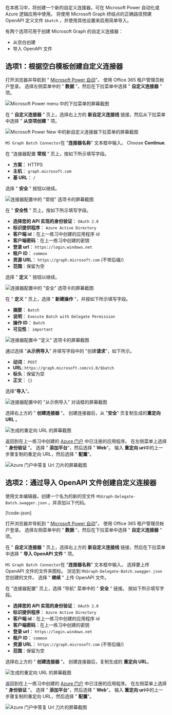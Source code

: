 <!-- markdownlint-disable MD002 MD041 -->

在本练习中，将创建一个新的自定义连接器，可在 Microsoft Power 自动化或 Azure 逻辑应用中使用。 将使用 Microsoft Graph 终结点的正确路径预建 OpenAPI 定义文件 `$batch` ，并使用其他设置来启用简单导入。

有两个选项可用于创建 Microsoft Graph 的自定义连接器：

- 从空白创建
- 导入 OpenAPI 文件

## <a name="option-1-create-custom-connector-from-blank-template"></a>选项1：根据空白模板创建自定义连接器

打开浏览器并导航到 " [Microsoft Power 自动](https://flow.microsoft.com)"。 使用 Office 365 租户管理员帐户登录。 选择左侧菜单中的 " **数据** "，然后在下拉菜单中选择 " **自定义连接器** " 项。

![Microsoft Power menu 中的下拉菜单的屏幕截图](./images/custom-connectors.png)

在 " **自定义连接器** " 页上，选择右上方的 **新自定义连接线** 链接，然后从下拉菜单中选择 " **从空项创建** " 项。

![Microsoft Power New 中的新自定义连接器下拉菜单的屏幕截图](./images/new-connector.png)

`MS Graph Batch Connector`在 "**连接器名称**" 文本框中输入。 Choose **Continue**.

在 "连接器配置 **常规** " 页上，按如下所示填写字段。

- **方案**： HTTPS
- **主机**： `graph.microsoft.com`
- **基 URL**： `/`

选择 " **安全** " 按钮以继续。

![连接器配置中的 "常规" 选项卡的屏幕截图](./images/general-tab.png)

在 " **安全性** " 页上，按如下所示填写字段。

- **选择您的 API 实现的身份验证**： `OAuth 2.0`
- **标识提供程序**： `Azure Active Directory`
- **客户端 id**：在上一练习中创建的应用程序 id
- **客户端密码**：在上一练习中创建的密钥
- **登录 url**： `https://login.windows.net`
- **租户 ID**： `common`
- **资源 URL**： `https://graph.microsoft.com` (不带后缀/) 
- **范围**：保留为空

选择 " **定义** " 按钮以继续。

![连接器配置中的 "安全" 选项卡的屏幕截图](./images/security-tab.png)

在 " **定义** " 页上，选择 " **新建操作** "，并按如下所示填写字段。

- **摘要**： `Batch`
- **说明**： `Execute Batch with Delegate Permission`
- **操作 ID**： `Batch`
- **可见性**： `important`

![连接器配置中 "定义" 选项卡的屏幕截图](./images/definition-tab.png)

通过选择 "**从示例导入**" 并填写字段中的 "创建**请求**"，如下所示。

- **动词**： `POST`
- **URL**: `https://graph.microsoft.com/v1.0/$batch`
- **标头**：保留为空
- **正文**： `{}`

选择“**导入**”。

![连接器配置中的 "从示例导入" 对话框的屏幕截图](./images/import-sample.png)

选择右上方的 " **创建连接器** "。 创建连接器后，从 "**安全**" 页复制生成的**重定向 URL** 。

![生成的重定向 URL 的屏幕截图](./images/redirect-url.png)

返回到在上一练习中创建的 [Azure 门户](https://aad.portal.azure.com) 中已注册的应用程序。 在左侧菜单上选择 " **身份验证** "。 选择 " **添加平台**"，然后选择 " **Web**"。 输入 **重定向 uri**中的上一步骤复制的重定向 URL，然后选择 " **配置**"。

![Azure 门户中答复 Url 刀片的屏幕截图](./images/update-app-reg.png)

## <a name="option-2-create-custom-connector-by-importing-openapi-file"></a>选项2：通过导入 OpenAPI 文件创建自定义连接器

使用文本编辑器，创建一个名为的新的空文件 `MSGraph-Delegate-Batch.swagger.json` ，并添加以下代码。

[!code-json[](../LabFiles/MSGraph-Delegate-Batch.swagger.json)]

打开浏览器并导航到 " [Microsoft Power 自动](https://flow.microsoft.com)"。 使用 Office 365 租户管理员帐户登录。 选择左侧菜单中的 " **数据** "，然后在下拉菜单中选择 " **自定义连接器** " 项。

在 " **自定义连接器** " 页上，选择右上方的 **新自定义连接线** 链接，然后在下拉菜单中选择 " **导入 OpenAPI 文件** " 项。

`MS Graph Batch Connector`在 "**连接器名称**" 文本框中输入。 选择要上传 OpenAPI 文件的文件夹图标。 浏览到 `MSGraph-Delegate-Batch.swagger.json` 您创建的文件。 选择 " **继续** " 上传 OpenAPI 文件。

在 "连接器配置" 页上，选择 "导航" 菜单中的 " **安全** " 链接。 按如下所示填写字段。

- **选择您的 API 实现的身份验证**： `OAuth 2.0`
- **标识提供程序**： `Azure Active Directory`
- **客户端 id**：在上一练习中创建的应用程序 id
- **客户端密码**：在上一练习中创建的密钥
- **登录 url**： `https://login.windows.net`
- **租户 ID**： `common`
- **资源 URL**： `https://graph.microsoft.com` (不带后缀/) 
- **范围**：保留为空

选择右上方的 " **创建连接器** "。 创建连接器后，复制生成的 **重定向 URL**。

![生成的重定向 URL 的屏幕截图](./images/redirect-url.png)

返回到在上一练习中创建的 [Azure 门户](https://aad.portal.azure.com) 中已注册的应用程序。 在左侧菜单上选择 " **身份验证** "。 选择 " **添加平台**"，然后选择 " **Web**"。 输入 **重定向 uri**中的上一步骤复制的重定向 URL，然后选择 " **配置**"。

![Azure 门户中答复 Url 刀片的屏幕截图](./images/update-app-reg.png)
